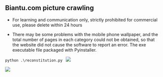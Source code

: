 ## Biantu.com picture crawling

- For learning and communication only, strictly prohibited for commercial use, please delete within 24 hours

- There may be some problems with the mobile phone wallpaper, and the total number of pages in each category could not be obtained, so that the website did not cause the software to report an error.
The exe executable file packaged with Pyinstaller.

`python .\reconstitution.py
`
![](https://cdn.jsdelivr.net/gh/Fansirsqi/blog-Images/images/202302221214550.png)

![](https://cdn.jsdelivr.net/gh/Fansirsqi/blog-Images/images/202302221215042.png)